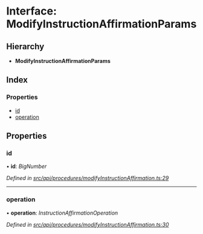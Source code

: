 # Interface: ModifyInstructionAffirmationParams

## Hierarchy

* **ModifyInstructionAffirmationParams**

## Index

### Properties

* [id](modifyinstructionaffirmationparams.md#id)
* [operation](modifyinstructionaffirmationparams.md#operation)

## Properties

###  id

• **id**: *BigNumber*

*Defined in [src/api/procedures/modifyInstructionAffirmation.ts:29](https://github.com/PolymathNetwork/polymesh-sdk/blob/524b0225/src/api/procedures/modifyInstructionAffirmation.ts#L29)*

___

###  operation

• **operation**: *InstructionAffirmationOperation*

*Defined in [src/api/procedures/modifyInstructionAffirmation.ts:30](https://github.com/PolymathNetwork/polymesh-sdk/blob/524b0225/src/api/procedures/modifyInstructionAffirmation.ts#L30)*
